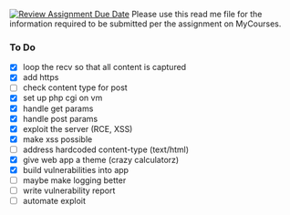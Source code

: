 [![Review Assignment Due Date](https://classroom.github.com/assets/deadline-readme-button-24ddc0f5d75046c5622901739e7c5dd533143b0c8e959d652212380cedb1ea36.svg)](https://classroom.github.com/a/sTwDFqBw)
Please use this read me file for the information required to be submitted per the assignment on MyCourses.


### To Do
- [x] loop the recv so that all content is captured
- [x] add https
- [ ] check content type for post
- [x] set up php cgi on vm
- [x] handle get params
- [x] handle post params
- [x] exploit the server (RCE, XSS)
- [x] make xss possible
- [ ] address hardcoded content-type (text/html)
- [x] give web app a theme (crazy calculatorz)
- [x] build vulnerabilities into app
- [ ] maybe make logging better
- [ ] write vulnerability report
- [ ] automate exploit